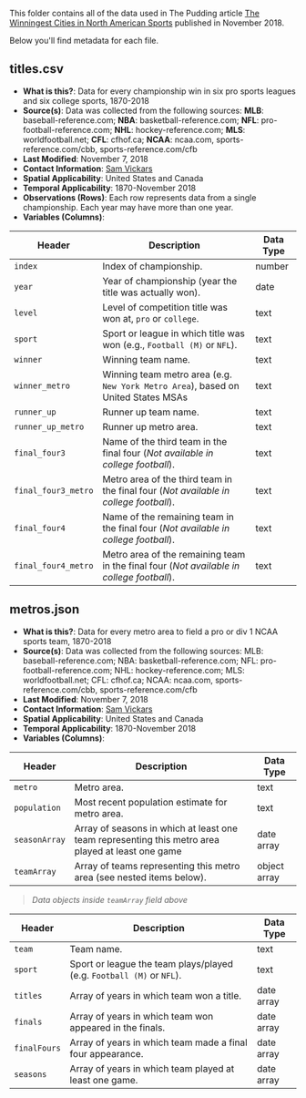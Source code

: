 This folder contains all of the data used in The Pudding article [The Winningest Cities in North American Sports](https://pudding.cool/2018/11/titletowns/) published in November 2018.

Below you'll find metadata for each file.

## titles.csv

- 	**What is this?**: Data for every championship win in six pro sports leagues and six college sports, 1870-2018
-   **Source(s)**: Data was collected from the following sources: **MLB**: baseball-reference.com; **NBA**: basketball-reference.com; **NFL**: pro-football-reference.com; **NHL**: hockey-reference.com; **MLS**: worldfootball.net; **CFL**: cfhof.ca; **NCAA**: ncaa.com, sports-reference.com/cbb, sports-reference.com/cfb
-   **Last Modified**: November 7, 2018
-   **Contact Information**: [Sam Vickars](mailto:sam.vickars@gmail.com)
-   **Spatial Applicability**: United States and Canada
-   **Temporal Applicability**: 1870-November 2018
-   **Observations (Rows)**: Each row represents data from a single championship. Each year may have more than one year.
-   **Variables (Columns)**:

| Header | Description | Data Type |
|---|---|---|
| `index` | Index of championship. | number |
| `year` | Year of championship (year the title was actually won). | date |
| `level` | Level of competition title was won at, `pro` or `college`. | text |
| `sport` | Sport or league in which title was won (e.g., `Football (M)` or `NFL`). | text |
| `winner` | Winning team name. | text |
| `winner_metro` | Winning team metro area (e.g. `New York Metro Area`), based on United States MSAs | text |
| `runner_up` | Runner up team name. | text |
| `runner_up_metro` | Runner up metro area. | text |
| `final_four3` | Name of the third team in the final four (*Not available in college football*). | text |
| `final_four3_metro` | Metro area of the third team in the final four (*Not available in college football*). | text |
| `final_four4` | Name of the remaining team in the final four (*Not available in college football*). | text |
| `final_four4_metro` | Metro area of the remaining team in the final four (*Not available in college football*). | text |

## metros.json

- 	**What is this?**: Data for every metro area to field a pro or div 1 NCAA sports team, 1870-2018
-   **Source(s)**: Data was collected from the following sources: MLB: baseball-reference.com; NBA: basketball-reference.com; NFL: pro-football-reference.com; NHL: hockey-reference.com; MLS: worldfootball.net; CFL: cfhof.ca; NCAA: ncaa.com, sports-reference.com/cbb, sports-reference.com/cfb
-   **Last Modified**: November 7, 2018
-   **Contact Information**: [Sam Vickars](mailto:sam.vickars@gmail.com)
-   **Spatial Applicability**: United States and Canada
-   **Temporal Applicability**: 1870-November 2018
-   **Variables (Columns)**:

| Header | Description | Data Type |
|---|---|---|
| `metro` | Metro area. | text |
| `population` | Most recent population estimate for metro area. | text |
| `seasonArray` | Array of seasons in which at least one team representing this metro area played at least one game | date array |
| `teamArray` | Array of teams representing this metro area (see nested items below). | object array |

> *Data objects inside `teamArray` field above*

| Header | Description | Data Type |
|---|---|---|
| `team` | Team name. | text |
| `sport` | Sport or league the team plays/played (e.g. `Football (M)` or `NFL`). | text |
| `titles` | Array of years in which team won a title. | date array |
| `finals` | Array of years in which team won appeared in the finals. | date array |
| `finalFours` | Array of years in which team made a final four appearance. | date array |
| `seasons` | Array of years in which team played at least one game. | date array |
